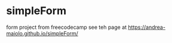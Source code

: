 # simpleForm
form project from freecodecamp 
see teh page at https://andrea-maiolo.github.io/simpleForm/
